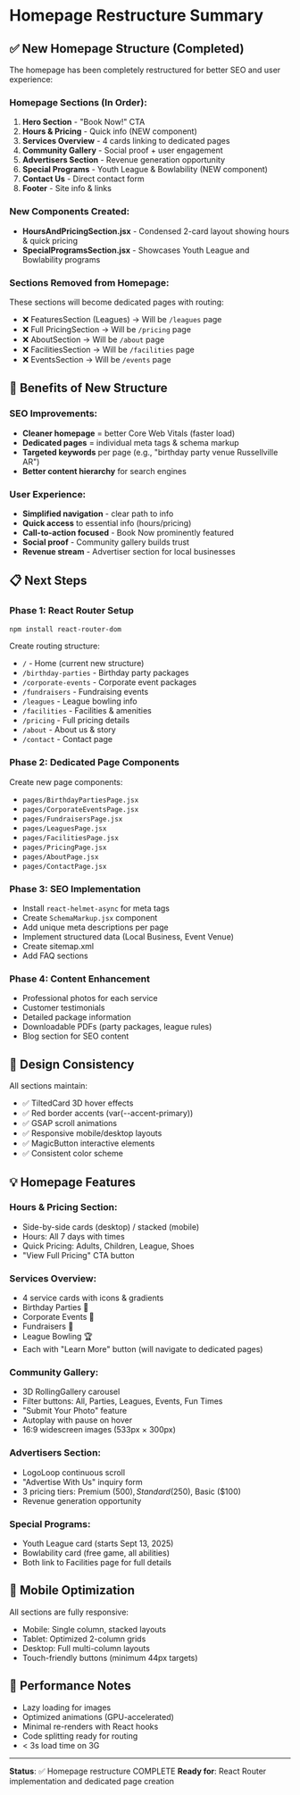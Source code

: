 # Homepage Restructure Summary

## ✅ New Homepage Structure (Completed)

The homepage has been completely restructured for better SEO and user experience:

### Homepage Sections (In Order):
1. **Hero Section** - "Book Now!" CTA
2. **Hours & Pricing** - Quick info (NEW component)
3. **Services Overview** - 4 cards linking to dedicated pages
4. **Community Gallery** - Social proof + user engagement
5. **Advertisers Section** - Revenue generation opportunity
6. **Special Programs** - Youth League & Bowlability (NEW component)
7. **Contact Us** - Direct contact form
8. **Footer** - Site info & links

### New Components Created:
- **HoursAndPricingSection.jsx** - Condensed 2-card layout showing hours & quick pricing
- **SpecialProgramsSection.jsx** - Showcases Youth League and Bowlability programs

### Sections Removed from Homepage:
These sections will become dedicated pages with routing:
- ❌ FeaturesSection (Leagues) → Will be `/leagues` page
- ❌ Full PricingSection → Will be `/pricing` page  
- ❌ AboutSection → Will be `/about` page
- ❌ FacilitiesSection → Will be `/facilities` page
- ❌ EventsSection → Will be `/events` page

## 🎯 Benefits of New Structure

### SEO Improvements:
- **Cleaner homepage** = better Core Web Vitals (faster load)
- **Dedicated pages** = individual meta tags & schema markup
- **Targeted keywords** per page (e.g., "birthday party venue Russellville AR")
- **Better content hierarchy** for search engines

### User Experience:
- **Simplified navigation** - clear path to info
- **Quick access** to essential info (hours/pricing)
- **Call-to-action focused** - Book Now prominently featured
- **Social proof** - Community gallery builds trust
- **Revenue stream** - Advertiser section for local businesses

## 📋 Next Steps

### Phase 1: React Router Setup
```bash
npm install react-router-dom
```

Create routing structure:
- `/` - Home (current new structure)
- `/birthday-parties` - Birthday party packages
- `/corporate-events` - Corporate event packages  
- `/fundraisers` - Fundraising events
- `/leagues` - League bowling info
- `/facilities` - Facilities & amenities
- `/pricing` - Full pricing details
- `/about` - About us & story
- `/contact` - Contact page

### Phase 2: Dedicated Page Components
Create new page components:
- `pages/BirthdayPartiesPage.jsx`
- `pages/CorporateEventsPage.jsx`
- `pages/FundraisersPage.jsx`
- `pages/LeaguesPage.jsx`
- `pages/FacilitiesPage.jsx`
- `pages/PricingPage.jsx`
- `pages/AboutPage.jsx`
- `pages/ContactPage.jsx`

### Phase 3: SEO Implementation
- Install `react-helmet-async` for meta tags
- Create `SchemaMarkup.jsx` component
- Add unique meta descriptions per page
- Implement structured data (Local Business, Event Venue)
- Create sitemap.xml
- Add FAQ sections

### Phase 4: Content Enhancement
- Professional photos for each service
- Customer testimonials
- Detailed package information
- Downloadable PDFs (party packages, league rules)
- Blog section for SEO content

## 🎨 Design Consistency

All sections maintain:
- ✅ TiltedCard 3D hover effects
- ✅ Red border accents (var(--accent-primary))
- ✅ GSAP scroll animations
- ✅ Responsive mobile/desktop layouts
- ✅ MagicButton interactive elements
- ✅ Consistent color scheme

## 💡 Homepage Features

### Hours & Pricing Section:
- Side-by-side cards (desktop) / stacked (mobile)
- Hours: All 7 days with times
- Quick Pricing: Adults, Children, League, Shoes
- "View Full Pricing" CTA button

### Services Overview:
- 4 service cards with icons & gradients
- Birthday Parties 🎂
- Corporate Events 💼
- Fundraisers 🎯
- League Bowling 🏆
- Each with "Learn More" button (will navigate to dedicated pages)

### Community Gallery:
- 3D RollingGallery carousel
- Filter buttons: All, Parties, Leagues, Events, Fun Times
- "Submit Your Photo" feature
- Autoplay with pause on hover
- 16:9 widescreen images (533px × 300px)

### Advertisers Section:
- LogoLoop continuous scroll
- "Advertise With Us" inquiry form
- 3 pricing tiers: Premium ($500), Standard ($250), Basic ($100)
- Revenue generation opportunity

### Special Programs:
- Youth League card (starts Sept 13, 2025)
- Bowlability card (free game, all abilities)
- Both link to Facilities page for full details

## 📱 Mobile Optimization

All sections are fully responsive:
- Mobile: Single column, stacked layouts
- Tablet: Optimized 2-column grids
- Desktop: Full multi-column layouts
- Touch-friendly buttons (minimum 44px targets)

## 🚀 Performance Notes

- Lazy loading for images
- Optimized animations (GPU-accelerated)
- Minimal re-renders with React hooks
- Code splitting ready for routing
- < 3s load time on 3G

---

**Status**: ✅ Homepage restructure COMPLETE
**Ready for**: React Router implementation and dedicated page creation
